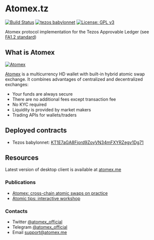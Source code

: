 # Atomex.tz
[![Build Status](https://travis-ci.org/atomex-me/atomex-fa12-ligo.svg?branch=master)](https://travis-ci.org/atomex-me/atomex-fa12-ligo)
[![tezos babylonnet](https://img.shields.io/badge/tezos-babylonnet-blue.svg)](https://better-call.dev/babylon/KT1E7aGA8Fjord9ZoyVN34mFXYRZegv1Dg71)
[![License: GPL v3](https://img.shields.io/badge/License-GPLv3-green.svg)](https://www.gnu.org/licenses/gpl-3.0)

Atomex protocol implementation for the Tezos Approvable Ledger (see [FA1.2 standard](https://gitlab.com/tzip/tzip/blob/master/Proposals/TZIP-0007/FA1.2.md))
  
## What is Atomex

[![Atomex](https://miro.medium.com/max/995/0*qHL-RBfdKopwUdMS)](https://medium.com/coinmonks/atomex-cross-chain-atomic-swaps-on-practice-8139571f0ee5)  

[Atomex](https://atomex.me/) is a multicurrency HD wallet with built-in hybrid atomic swap exchange. It combines advantages of centralized and decentralized exchanges:
* Your funds are always secure
* There are no additional fees except transaction fee
* No KYC required
* Liquidity is provided by market makers
* Trading APIs for wallets/traders

## Deployed contracts
* Tezos babylonnet: [KT1E7aGA8Fjord9ZoyVN34mFXYRZegv1Dg71](https://better-call.dev/babylon/KT1E7aGA8Fjord9ZoyVN34mFXYRZegv1Dg71)

## Resources
Latest version of desktop client is available at [atomex.me](https://atomex.me)

### Publications
* [Atomex: cross-chain atomic swaps on practice](https://medium.com/coinmonks/atomex-cross-chain-atomic-swaps-on-practice-813/chains/main/blocks/head/helpers/scripts/run_operation9571f0ee5)
* [Atomic tips: interactive workshop](https://medium.com/coinmonks/atomic-tips-berlin-workshop-materials-c5c8ee3f46aa)

### Contacts
* Twitter [@atomex_official](https://twitter.com/atomex_official)
* Telegram [@atomex_official](https://t.me/atomex_official)
* Email [support@atomex.me](mailto:support@atomex.me)
